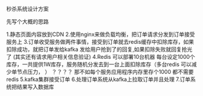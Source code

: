 秒杀系统设计方案

先写个大概的思路

1.静态页面内容放到CDN
2.使用nginx来做负载均衡，把订单请求分发到订单接受服务上
3.订单收受服务做两件事情，接受到订单就去redis缓存中扣除库存，如果扣除成功，就把订单发给kafka 发给用户抢到了的回复,如果扣除失败就回复抢光了 (其实还有请求用户相关信息验证)
4.Redis 可以部署10台机器 每台设定1000个库存，一共提供1W库存，服务随机分发去到一台上面扣除库存（多台redis 可以减少单节点压力， ） ？？？？ 
那不如每个服务应用程序内存里存个1000 都不需要redis
5.kafka集群接受订单
6.处理订单系统从kafka上拉取订单并且处理
7.订单系统把结果写入数据库
